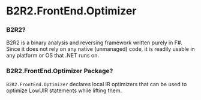 # B2R2.FrontEnd.Optimizer

### B2R2?

B2R2 is a binary analysis and reversing framework written purely in F#. Since it
does not rely on any native (unmanaged) code, it is readily usable in any
platform or OS that .NET runs on.

### B2R2.FrontEnd.Optimizer Package?

`B2R2.FrontEnd.Optimizer` declares local IR optimizers that can be
used to optimize LowUIR statements while lifting them.
